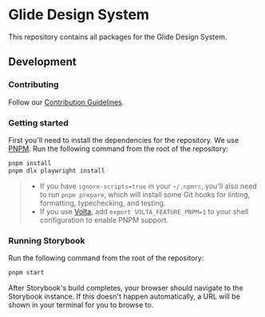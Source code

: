 # Glide Design System

This repository contains all packages for the Glide Design System.

## Development

### Contributing

Follow our [Contribution Guidelines](./CONTRIBUTING.md).

### Getting started

First you'll need to install the dependencies for the repository. We use [PNPM](https://pnpm.io). Run the following command from the root of the repository:

```bash
pnpm install
pnpm dlx playwright install
```

> - If you have `ignore-scripts=true` in your `~/.npmrc`, you'll also need to run `pnpm prepare`, which will install some Git hooks for linting, formatting, typechecking, and testing.
> - If you use [Volta](https://volta.sh), add `export VOLTA_FEATURE_PNPM=1` to your shell configuration to enable PNPM support.

### Running Storybook

Run the following command from the root of the repository:

```bash
pnpm start
```

After Storybook's build completes, your browser should navigate to the Storybook instance.
If this doesn't happen automatically, a URL will be shown in your terminal for you to browse to.
